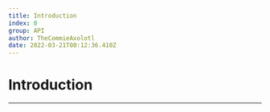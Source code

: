 ```yaml
---
title: Introduction
index: 0
group: API
author: TheCommieAxolotl
date: 2022-03-21T00:12:36.410Z
---
```

# Introduction

- - -
